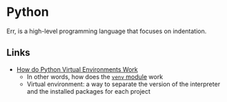# Python

Err, is a high-level programming language that focuses on indentation.

## Links

- [How do Python Virtual Environments Work](https://snarky.ca/how-virtual-environments-work/)
  - In other words, how does the
    [`venv` module](https://docs.python.org/3/library/venv.html#module-venv)
    work
  - Virtual environment: a way to separate the version of the interpreter and
    the installed packages for each project
